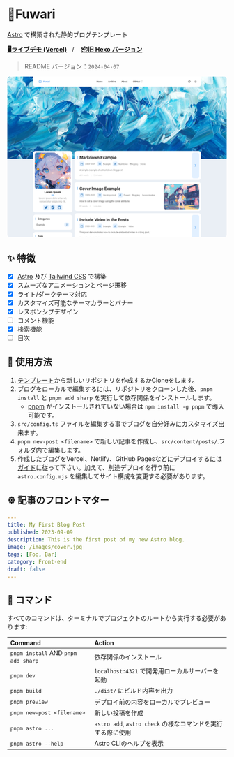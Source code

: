 # 🍥Fuwari

[Astro](https://astro.build) で構築された静的ブログテンプレート

[**🖥️ライブデモ (Vercel)**](blog.avnishsingh.tech)&nbsp;&nbsp;&nbsp;/&nbsp;&nbsp;&nbsp;
[**📦旧 Hexo バージョン**](https://github.com/saicaca/hexo-theme-vivia)

> README バージョン：`2024-04-07` 

![Preview Image](https://raw.githubusercontent.com/saicaca/resource/main/fuwari/home.png)

## ✨ 特徴

- [x] [Astro](https://astro.build) 及び [Tailwind CSS](https://tailwindcss.com) で構築
- [x] スムーズなアニメーションとページ遷移
- [x] ライト/ダークテーマ対応
- [x] カスタマイズ可能なテーマカラーとバナー
- [x] レスポンシブデザイン
- [ ] コメント機能
- [x] 検索機能
- [ ] 目次

## 🚀 使用方法

1. [テンプレート](https://github.com/saicaca/fuwari/generate)から新しいリポジトリを作成するかCloneをします。
2. ブログをローカルで編集するには、リポジトリをクローンした後、`pnpm install` と `pnpm add sharp` を実行して依存関係をインストールします。  
   - [pnpm](https://pnpm.io) がインストールされていない場合は `npm install -g pnpm` で導入可能です。
3. `src/config.ts` ファイルを編集する事でブログを自分好みにカスタマイズ出来ます。
4. `pnpm new-post <filename>` で新しい記事を作成し、`src/content/posts/`.フォルダ内で編集します。
5. 作成したブログをVercel、Netlify、GitHub Pagesなどにデプロイするには[ガイド](https://docs.astro.build/ja/guides/deploy/)に従って下さい。加えて、別途デプロイを行う前に `astro.config.mjs` を編集してサイト構成を変更する必要があります。

## ⚙️ 記事のフロントマター

```yaml
---
title: My First Blog Post
published: 2023-09-09
description: This is the first post of my new Astro blog.
image: /images/cover.jpg
tags: [Foo, Bar]
category: Front-end
draft: false
---
```

## 🧞 コマンド

すべてのコマンドは、ターミナルでプロジェクトのルートから実行する必要があります:

| Command                             | Action                                      |
|:------------------------------------|:--------------------------------------------|
| `pnpm install` AND `pnpm add sharp` | 依存関係のインストール                                 |
| `pnpm dev`                          | `localhost:4321` で開発用ローカルサーバーを起動            |
| `pnpm build`                        | `./dist/` にビルド内容を出力                         |
| `pnpm preview`                      | デプロイ前の内容をローカルでプレビュー                         |
| `pnpm new-post <filename>`          | 新しい投稿を作成                                    |
| `pnpm astro ...`                    | `astro add`, `astro check` の様なコマンドを実行する際に使用 |
| `pnpm astro --help`                 | Astro CLIのヘルプを表示                            |
